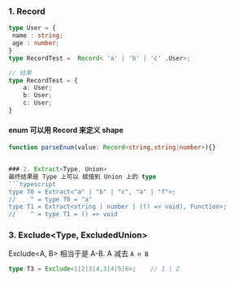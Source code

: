 ### 1. Record
```typescript
type User = {
 name : string;
 age : number;
}
type RecordTest =  Record< 'a' | 'b' | 'c' ,User>;

// 结果
type RecordTest = {
    a: User;
    b: User;
    c: User;
}
```

#### enum 可以用 Record 来定义 shape
```typescript
function parseEnum(value: Record<string,string|number>){}


### 2. Extract<Type, Union>  
最终结果是 Type 上可以 赋值到 Union 上的 type
```typescript
type T0 = Extract<"a" | "b" | "c", "a" | "f">;
//    ^ = type T0 = "a"
type T1 = Extract<string | number | (() => void), Function>;
//    ^ = type T1 = () => void
```

### 3. Exclude<Type, ExcludedUnion>
Exclude<A, B> 相当于是 A-B. A 减去 `A ∩ B`  

```typescript
type T3 = Exclude<1|2|3|4,3|4|5|6>;    // 1 | 2
```
